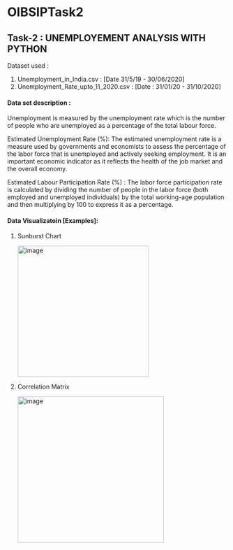 # OIBSIPTask2
## Task-2 : UNEMPLOYEMENT ANALYSIS WITH PYTHON

Dataset used : 
1. Unemployment_in_India.csv : [Date 31/5/19 - 30/06/2020]
2. Unemployment_Rate_upto_11_2020.csv : [Date : 31/01/20 - 31/10/2020]

#### Data set description :
Unemployment is measured by the unemployment rate which is the number of people who are unemployed as a percentage of the total labour force. 

Estimated Unemployment Rate (%): The estimated unemployment rate is a measure used by governments and economists to assess the percentage of the labor force that is unemployed and actively seeking employment. It is an important economic indicator as it reflects the health of the job market and the overall economy.

Estimated Labour Participation Rate (%) : The labor force participation rate is calculated by dividing the number of people in the labor force (both employed and unemployed individuals) by the total working-age population and then multiplying by 100 to express it as a percentage.

#### Data Visualizatoin [Examples]:
1. Sunburst Chart
   
    <img width="300" alt="image" src="https://github.com/SUDIPA9002/CBTCIP/assets/87785141/b729d813-2f62-4687-8f72-e4da04ec246f">

2. Correlation Matrix
   
   <img width="335" alt="image" src="https://github.com/SUDIPA9002/CBTCIP/assets/87785141/f02f03e5-6a31-4dad-b3eb-9e206a496ad5">
